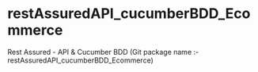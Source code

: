# restAssuredAPI_cucumberBDD_Ecommerce
Rest Assured - API &amp; Cucumber BDD (Git package name :- restAssuredAPI_cucumberBDD_Ecommerce)
